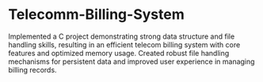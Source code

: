 # Telecomm-Billing-System

Implemented a C project demonstrating strong data structure and file handling skills, resulting in an efficient telecom billing system with core features and optimized memory usage. 
Created robust file handling mechanisms for persistent data and improved user experience in managing billing records.
